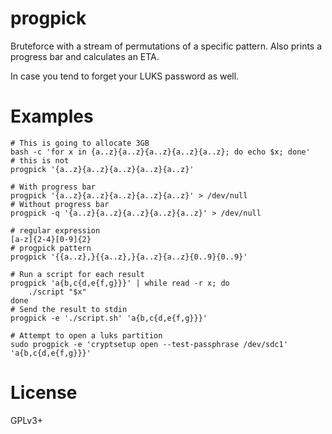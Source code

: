# progpick

Bruteforce with a stream of permutations of a specific pattern. Also prints a
progress bar and calculates an ETA.

In case you tend to forget your LUKS password as well.

# Examples

    # This is going to allocate 3GB
    bash -c 'for x in {a..z}{a..z}{a..z}{a..z}{a..z}; do echo $x; done'
    # this is not
    progpick '{a..z}{a..z}{a..z}{a..z}{a..z}'

    # With progress bar
    progpick '{a..z}{a..z}{a..z}{a..z}{a..z}' > /dev/null
    # Without progress bar
    progpick -q '{a..z}{a..z}{a..z}{a..z}{a..z}' > /dev/null

    # regular expression
    [a-z]{2-4}[0-9]{2}
    # progpick pattern
    progpick '{{a..z},}{{a..z},}{a..z}{a..z}{0..9}{0..9}'

    # Run a script for each result
    progpick 'a{b,c{d,e{f,g}}}' | while read -r x; do
        ./script "$x"
    done
    # Send the result to stdin
    progpick -e './script.sh' 'a{b,c{d,e{f,g}}}'

    # Attempt to open a luks partition
    sudo progpick -e 'cryptsetup open --test-passphrase /dev/sdc1' 'a{b,c{d,e{f,g}}}'

# License

GPLv3+
